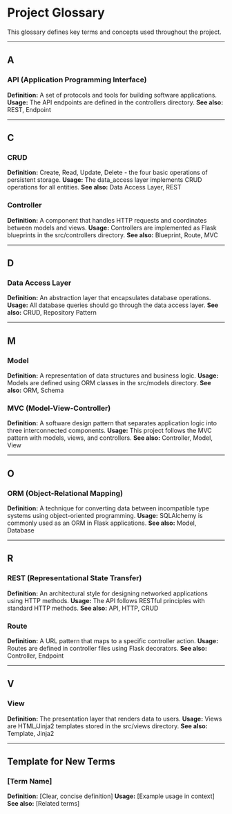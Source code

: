 # Project Glossary

This glossary defines key terms and concepts used throughout the project.

---

## A

### API (Application Programming Interface)
**Definition:** A set of protocols and tools for building software applications.
**Usage:** The API endpoints are defined in the controllers directory.
**See also:** REST, Endpoint

---

## C

### CRUD
**Definition:** Create, Read, Update, Delete - the four basic operations of persistent storage.
**Usage:** The data_access layer implements CRUD operations for all entities.
**See also:** Data Access Layer, REST

### Controller
**Definition:** A component that handles HTTP requests and coordinates between models and views.
**Usage:** Controllers are implemented as Flask blueprints in the src/controllers directory.
**See also:** Blueprint, Route, MVC

---

## D

### Data Access Layer
**Definition:** An abstraction layer that encapsulates database operations.
**Usage:** All database queries should go through the data access layer.
**See also:** CRUD, Repository Pattern

---

## M

### Model
**Definition:** A representation of data structures and business logic.
**Usage:** Models are defined using ORM classes in the src/models directory.
**See also:** ORM, Schema

### MVC (Model-View-Controller)
**Definition:** A software design pattern that separates application logic into three interconnected components.
**Usage:** This project follows the MVC pattern with models, views, and controllers.
**See also:** Controller, Model, View

---

## O

### ORM (Object-Relational Mapping)
**Definition:** A technique for converting data between incompatible type systems using object-oriented programming.
**Usage:** SQLAlchemy is commonly used as an ORM in Flask applications.
**See also:** Model, Database

---

## R

### REST (Representational State Transfer)
**Definition:** An architectural style for designing networked applications using HTTP methods.
**Usage:** The API follows RESTful principles with standard HTTP methods.
**See also:** API, HTTP, CRUD

### Route
**Definition:** A URL pattern that maps to a specific controller action.
**Usage:** Routes are defined in controller files using Flask decorators.
**See also:** Controller, Endpoint

---

## V

### View
**Definition:** The presentation layer that renders data to users.
**Usage:** Views are HTML/Jinja2 templates stored in the src/views directory.
**See also:** Template, Jinja2

---

## Template for New Terms

### [Term Name]
**Definition:** [Clear, concise definition]
**Usage:** [Example usage in context]
**See also:** [Related terms]
